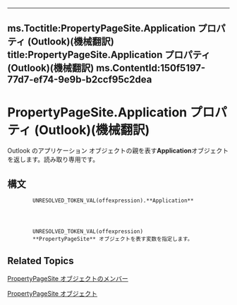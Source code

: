 

---
ms.Toctitle:PropertyPageSite.Application プロパティ (Outlook)(機械翻訳)
title:PropertyPageSite.Application プロパティ (Outlook)(機械翻訳)
ms.ContentId:150f5197-77d7-ef74-9e9b-b2ccf95c2dea
---
# PropertyPageSite.Application プロパティ (Outlook)(機械翻訳)




Outlook のアプリケーション オブジェクトの親を表す**Application**オブジェクトを返します。読み取り専用です。

## 構文

            UNRESOLVED_TOKEN_VAL(offexpression).**Application**




            UNRESOLVED_TOKEN_VAL(offexpression)
            **PropertyPageSite** オブジェクトを表す変数を指定します。



## Related Topics

[PropertyPageSite オブジェクトのメンバー](a234fd2e-e6b1-8822-7676-8b7df395fe7d.md)

[PropertyPageSite オブジェクト](cdec4b4c-14b3-de0a-52c8-d5af46f4644a.md)




